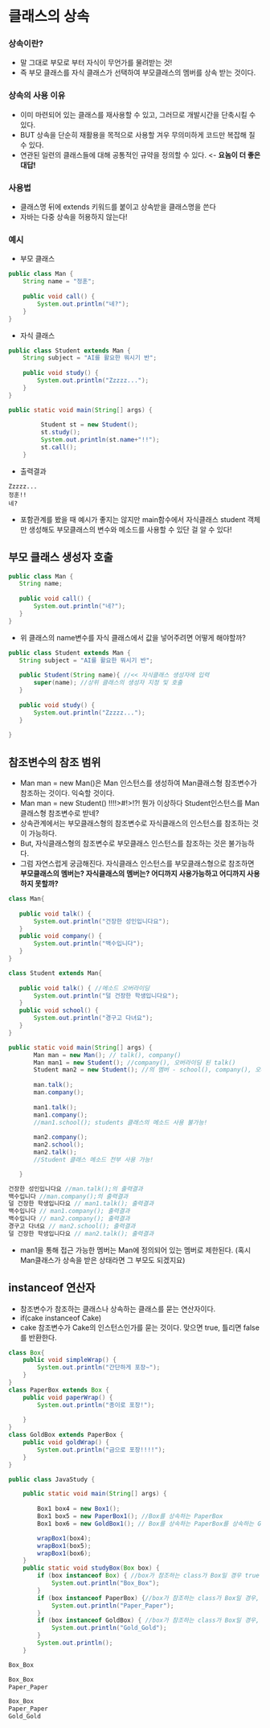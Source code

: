# 클래스의 상속 

### 상속이란?
 - 말 그대로 부모로 부터 자식이 무언가를 물려받는 것!
 - 즉 부모 클래스를 자식 클래스가 선택하여 부모클래스의 멤버를 상속 받는 것이다.

### 상속의 사용 이유
 - 이미 마련되어 있는 클래스를 재사용할 수 있고, 그러므로 개발시간을 단축시킬 수 있다.
 - BUT 상속을 단순히 재활용을 목적으로 사용할 겨우 무의미하게 코드만 복잡해 질 수 있다.
 - 연관된 일련의 클래스들에 대해 공통적인 규약을 정의할 수 있다. <- __요놈이 더 좋은 대답!__

### 사용법
 - 클래스명 뒤에 extends 키워드를 붙이고 상속받을 클래스명을 쓴다
 - 자바는 다중 상속을 허용하지 않는다!

### 예시
 - 부모 클래스
```java
public class Man {
	String name = "정훈";
	
	public void call() {
		System.out.println("네?");
	}
}
```
 - 자식 클래스

```java
public class Student extends Man {
	String subject = "AI를 활요한 뭐시기 반";
	
	public void study() {
		System.out.println("Zzzzz...");
	}
}
```
```java
public static void main(String[] args) {
		
		 Student st = new Student();
		 st.study();		 
		 System.out.println(st.name+"!!");
		 st.call();
	}
```
- 출력결과
```
Zzzzz...
정훈!!
네?
```
 - 포함관계를 봤을 때 예시가 좋지는 않지만 main함수에서 자식클래스 student 객체만 생성해도 부모클래스의 변수와 메소드를 사용할 수 있단 걸 알 수 있다!

## 부모 클래스 생성자 호출

 ```java
public class Man {
	String name;
	
	public void call() {
		System.out.println("네?");
	}
}
```
 - 위 클래스의 name변수를 자식 클래스에서 값을 넣어주려면 어떻게 해야할까?
 
 ```java
public class Student extends Man {
	String subject = "AI를 활요한 뭐시기 반";
	
	public Student(String name){ //<< 자식클래스 생성자에 입력
		super(name); //상위 클래스의 생성자 지정 및 호출
	}
	
	public void study() {
		System.out.println("Zzzzz...");
	}
	
}
```
## 참조변수의 참조 범위
 - Man man = new Man()은 Man 인스턴스를 생성하여 Man클래스형 참조변수가 참조하는 것이다. 익숙할 것이다.
 - Man man = new Student()  !!!!>#!>!?! 뭔가 이상하다 Student인스턴스를 Man클래스형 참조변수로 받네?
 - 상속관계에서는 부모클래스형의 참조변수로 자식클래스의 인스턴스를 참조하는 것이 가능하다.
 - But, 자식클래스형의 참조변수로 부모클래스 인스턴스를 참조하는 것은 불가능하다.
 - 그럼 자연스럽게 궁금해진다. 자식클래스 인스턴스를 부모클래스형으로 참조하면 __부모클래스의 멤버는? 자식클래스의 멤버는? 어디까지 사용가능하고 어디까지 사용하지 못할까?__
 ```java
 class Man{
	
	public void talk() {
		System.out.println("건장한 성인입니다요");
	}
	public void company() {
		System.out.println("백수입니다");
	}
}

class Student extends Man{
	
	public void talk() { //메소드 오버라이딩
		System.out.println("덜 건장한 학생입니다요");
	}
	public void school() {
		System.out.println("경구고 다녀요");
	}
}

public static void main(String[] args) {
		Man man = new Man(); // talk(), company()
		Man man1 = new Student(); //company(), 오버라이딩 된 talk()
		Student man2 = new Student(); //의 멤버 - school(), company(), 오버라이딩 된 talk()
		
		man.talk();		
		man.company();
		
		man1.talk();
		man1.company();
		//man1.school(); students 클래스의 메소드 사용 불가능!
		
		man2.company();
		man2.school();
		man2.talk();
		//Student 클래스 메소드 전부 사용 가능!

	}
 ```
```java
건장한 성인입니다요 //man.talk();의 출력결과
백수입니다 //man.company();의 출력결과
덜 건장한 학생입니다요 // man1.talk(); 출력결과
백수입니다 // man1.company(); 출력결과
백수입니다 // man2.company(); 출력결과
경구고 다녀요 // man2.school(); 출력결과
덜 건장한 학생입니다요 // man2.talk(); 출력결과
```
- man1을 통해 접근 가능한 멤버는 Man에 정의되어 있는 멤버로 제한된다. (혹시 Man클래스가 상속을 받은 상태라면 그 부모도 되겠지요)

## instanceof 연산자
 - 참조변수가 참조하는 클래스나 상속하는 클래스를 묻는 연산자이다. 
 - if(cake instanceof Cake)
 - cake 참조변수가 Cake의 인스턴스인가를 묻는 것이다. 맞으면 true, 틀리면 false를 반환한다.
```java
class Box{
	public void simpleWrap() {
		System.out.println("간단하게 포장~");
	}
}
class PaperBox extends Box {
	public void paperWrap() {
		System.out.println("종이로 포장!");
		
	}
}
class GoldBox extends PaperBox {
	public void goldWrap() {
		System.out.println("금으로 포장!!!!");
	}
}

public class JavaStudy {

	public static void main(String[] args) {
				
		Box1 box4 = new Box1();
		Box1 box5 = new PaperBox1(); //Box를 상속하는 PaperBox
		Box1 box6 = new GoldBox1(); // Box를 상속하는 PaperBox를 상속하는 GoldBox

		wrapBox1(box4);
		wrapBox1(box5);
		wrapBox1(box6);
	}
	public static void studyBox(Box box) {
		if (box instanceof Box) { //box가 참조하는 class가 Box일 경우 true
			System.out.println("Box_Box");
		}
		if (box instanceof PaperBox) {//box가 참조하는 class가 Box일 경우, PaperBox일 경우 true
			System.out.println("Paper_Paper");
		}
		if (box instanceof GoldBox) { //box가 참조하는 class가 Box일 경우, PaperBox일 경우, GoldBox일 경우 true
			System.out.println("Gold_Gold");
		}
		System.out.println();
	}
```
```java
Box_Box

Box_Box
Paper_Paper

Box_Box
Paper_Paper
Gold_Gold
```
 
